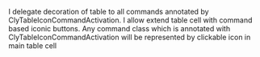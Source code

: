 I delegate decoration of table to all commands annotated by ClyTableIconCommandActivation.
I allow extend table cell with command based iconic buttons. 
Any command class which is annotated with ClyTableIconCommandActivation will be represented by clickable icon in main table cell